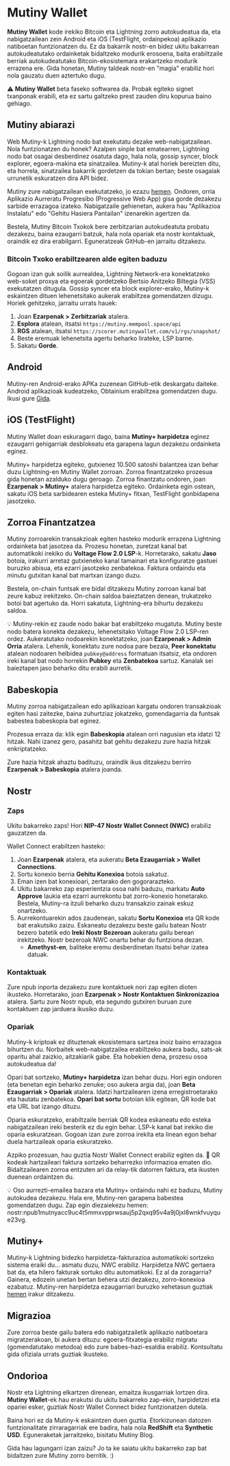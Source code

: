 # Mutiny Wallet

**Mutiny Wallet** kode irekiko Bitcoin eta Lightning zorro autokudeatua da, eta nabigatzailean zein Android eta iOS (TestFlight, ordainpekoa) aplikazio natiboetan funtzionatzen du. Ez da bakarrik nostr-en bidez ukitu bakarrean autokudeatutako ordainketak bidaltzeko modurik erosoena, baita erabiltzaile berriak autokudeatutako Bitcoin-ekosistemara erakartzeko modurik errazena ere. Gida honetan, Mutiny taldeak nostr-en "magia" erabiliz hori nola gauzatu duen aztertuko dugu.

⚠️ **Mutiny Wallet** beta faseko softwarea da. Probak egiteko signet txanponak erabili, eta ez sartu galtzeko prest zauden diru kopurua baino gehiago.

## Mutiny abiarazi

Web Mutiny-k Lightning nodo bat exekutatu dezake web-nabigatzailean. Nola funtzionatzen du honek? Azalpen sinple bat ematearren, Lightning nodo bat osagai desberdinez osatuta dago, hala nola, gossip syncer, block explorer, egoera-makina eta sinatzailea. Mutiny-k atal horiek bereizten ditu, eta horrela, sinatzailea bakarrik gordetzen da tokian bertan; beste osagaiak urrunetik eskuratzen dira API bidez.

Mutiny zure nabigatzailean exekutatzeko, jo ezazu [hemen](https://mutiny.mempool.space/api). Ondoren, orria Aplikazio Aurreratu Progresibo (Progressive Web App) gisa gorde dezakezu sarbide errazagoa izateko. Nabigatzaile gehienetan, aukera hau "Aplikazioa Instalatu" edo "Gehitu Hasiera Pantailan" izenarekin agertzen da.

Bestela, Mutiny Bitcoin Txokok bere zerbitzarian autokudeatuta probatu dezakezu, baina ezaugarri batzuk, hala nola opariak eta nostr kontaktuak, oraindik ez dira erabilgarri. Eguneratzeak GitHub-en jarraitu ditzakezu.

### Bitcoin Txoko erabiltzearen alde egiten baduzu

Gogoan izan guk soilik aurrealdea, Lightning Network-era konektatzeko web-soket proxya eta egoerak gordetzeko Bertsio Anitzeko Biltegia (VSS) exekutatzen ditugula. Gossip syncer eta block explorer-erako, Mutiny-k eskaintzen dituen lehenetsitako aukerak erabiltzea gomendatzen dizugu. Horiek gehitzeko, jarraitu urrats hauek:

1. Joan **Ezarpenak > Zerbitzariak** atalera.
2. **Esplora** atalean, itsatsi `https://mutiny.mempool.space/api`
3. **RGS** atalean, itsatsi `https://scorer.mutinywallet.com/v1/rgs/snapshot/`
4. Beste eremuak lehenetsita agertu beharko lirateke, LSP barne.
5. Sakatu **Gorde**.

## Android

Mutiny-ren Android-erako APKa zuzenean GitHub-etik deskargatu daiteke. Android aplikazioak kudeatzeko, Obtainium erabiltzea gomendatzen dugu. Ikusi gure [Gida](https://github.com/mutiny-wallet).

## iOS (TestFlight)

Mutiny Wallet doan eskuragarri dago, baina **Mutiny+ harpidetza** eginez ezaugarri gehigarriak desblokeatu eta garapena lagun dezakezu ordainketa eginez.

Mutiny+ harpidetza egiteko, gutxienez 10.500 satoshi balantzea izan behar duzu Lightning-en Mutiny Wallet zorroan. Zorroa finantzatzeko prozesua gida honetan azalduko dugu geroago. Zorroa finantzatu ondoren, joan **Ezarpenak > Mutiny+** atalera harpidetza egiteko. Ordainketa egin ostean, sakatu iOS beta sarbidearen esteka Mutiny+ fitxan, TestFlight gonbidapena jasotzeko.

## Zorroa Finantzatzea

Mutiny zorroarekin transakzioak egiten hasteko modurik errazena Lightning ordainketa bat jasotzea da. Prozesu honetan, zuretzat kanal bat automatikoki irekiko du **Voltage Flow 2.0 LSP**-k. Horretarako, sakatu **Jaso** botoia, irakurri arretaz gutxieneko kanal tamainari eta konfiguratze gastuei buruzko abisua, eta ezarri jasotzeko zenbatekoa. Faktura ordaindu eta minutu gutxitan kanal bat martxan izango duzu.

Bestela, on-chain funtsak ere bidal ditzakezu Mutiny zorroan kanal bat zeure kabuz irekitzeko. On-chain saldoa baieztatzen denean, trukatzeko botoi bat agertuko da. Horri sakatuta, Lightning-era bihurtu dezakezu saldoa.

💡 Mutiny-rekin ez zaude nodo bakar bat erabiltzeko mugatuta. Mutiny beste nodo batera konekta dezakezu, lehenetsitako Voltage Flow 2.0 LSP-ren ordez. Aukeratutako nodoarekin konektatzeko, joan **Ezarpenak > Admin Orria** atalera. Lehenik, konektatu zure nodoa pare bezala, **Peer konektatu** atalean nodoaren helbidea `pubkey@address` formatuan itsatsiz, eta ondoren ireki kanal bat nodo horrekin **Pubkey** eta **Zenbatekoa** sartuz. Kanalak sei baieztapen jaso beharko ditu erabili aurretik.

## Babeskopia

Mutiny zorroa nabigatzailean edo aplikazioan kargatu ondoren transakzioak egiten hasi zaitezke, baina zuhurtziaz jokatzeko, gomendagarria da funtsak babestea babeskopia bat eginez.

Prozesua erraza da: klik egin **Babeskopia** atalean orri nagusian eta idatzi 12 hitzak. Nahi izanez gero, pasahitz bat gehitu dezakezu zure hazia hitzak enkriptatzeko.

Zure hazia hitzak ahaztu badituzu, oraindik ikus ditzakezu berriro **Ezarpenak > Babeskopia** atalera joanda.

## Nostr

### Zaps

Ukitu bakarreko zaps! Hori **NIP-47 Nostr Wallet Connect (NWC)** erabiliz gauzatzen da.

Wallet Connect erabiltzen hasteko:

1. Joan **Ezarpenak** atalera, eta aukeratu **Beta Ezaugarriak > Wallet Connections**.
2. Sortu konexio berria **Gehitu Konexioa** botoia sakatuz.
3. Eman izen bat konexioari, zertarako den gogorarazteko.
4. Ukitu bakarreko zap esperientzia osoa nahi baduzu, markatu **Auto Approve** laukia eta ezarri aurrekontu bat zorro-konexio honetarako. Bestela, Mutiny-ra itzuli beharko duzu transakzio zainak eskuz onartzeko.
5. Aurrekontuarekin ados zaudenean, sakatu **Sortu Konexioa** eta QR kode bat erakutsiko zaizu. Eskaneatu dezakezu beste gailu batean Nostr bezero batetik edo **Ireki Nostr Bezeroan** aukeratu gailu berean irekitzeko. Nostr bezeroak NWC onartu behar du funtziona dezan.
   - **Amethyst-en**, baliteke eremu desberdinetan itsatsi behar izatea datuak.

### Kontaktuak

Zure npub inporta dezakezu zure kontaktuek nori zap egiten dioten ikusteko. Horretarako, joan **Ezarpenak > Nostr Kontaktuen Sinkronizazioa** atalera. Sartu zure Nostr npub, eta segundo gutxiren buruan zure kontaktuen zap jarduera ikusiko duzu.

### Opariak

Mutiny-k kriptoak ez dituztenak ekosistemara sartzea inoiz baino errazagoa bihurtzen du. Norbaitek web-nabigatzailea erabiltzeko aukera badu, sats-ak oparitu ahal zaizkio, aitzakiarik gabe. Eta hobekien dena, prozesu osoa autokudeatua da!

Opari bat sortzeko, **Mutiny+ harpidetza** izan behar duzu. Hori egin ondoren (eta benetan egin beharko zenuke; oso aukera argia da), joan **Beta Ezaugarriak > Opariak** atalera. Idatzi hartzailearen izena erregistroetarako eta hautatu zenbatekoa. **Opari bat sortu** botoian klik egitean, QR kode bat eta URL bat izango dituzu.

Oparia eskuratzeko, erabiltzaile berriak QR kodea eskaneatu edo esteka nabigatzailean ireki besterik ez du egin behar. LSP-k kanal bat irekiko die oparia eskuratzean. Gogoan izan zure zorroa irekita eta linean egon behar duela hartzaileak oparia eskuratzeko.

Azpiko prozesuan, hau guztia Nostr Wallet Connect erabiliz egiten da. 🤯 QR kodeak hartzaileari faktura sortzeko beharrezko informazioa ematen dio. Bidaltzailearen zorroa entzuten ari da relay-tik datorren faktura, eta ikusten duenean ordaintzen du.

💡 Oso aurrezti-emailea bazara eta Mutiny+ ordaindu nahi ez baduzu, Mutiny autokudea dezakezu. Hala ere, Mutiny-ren garapena babestea gomendatzen dugu. Zap egin diezaiekezu hemen: nostr:npub1mutnyacc9uc4t5mmxvpprwsauj5p2qxq95v4a9j0jxl8wnkfvuyque23vg.

## Mutiny+

Mutiny-k Lightning bidezko harpidetza-fakturazioa automatikoki sortzeko sistema eraiki du... asmatu duzu, NWC erabiliz. Harpidetza NWC gertaera bat da, eta hilero fakturak sortuko ditu automatikoki. Ez al da zoragarria? Gainera, edozein unetan bertan behera utzi dezakezu, zorro-konexioa ezabatuz. Mutiny-ren harpidetza ezaugarriari buruzko xehetasun guztiak [hemen](https://mutinywallet.com) irakur ditzakezu.

## Migrazioa

Zure zorroa beste gailu batera edo nabigatzailetik aplikazio natiboetara migratzerakoan, bi aukera dituzu: egoera-fitxategia erabiliz migratu (gomendatutako metodoa) edo zure babes-hazi-esaldia erabiliz. Kontsultatu gida ofiziala urrats guztiak ikusteko.

## Ondorioa

Nostr eta Lightning elkartzen direnean, emaitza ikusgarriak lortzen dira. **Mutiny Wallet**-ek hau erakutsi du ukitu bakarreko zap-ekin, harpidetzei eta opariei esker, guztiak Nostr Wallet Connect bidez funtzionatzen dutela.

Baina hori ez da Mutiny-k eskaintzen duen guztia. Etorkizunean datozen funtzionalitate zirraragarriak ere badira, hala nola **RedShift** eta **Synthetic USD**. Eguneraketak jarraitzeko, bisitatu Mutiny Blog.

Gida hau lagungarri izan zaizu? Jo ta ke saiatu ukitu bakarreko zap bat bidaltzen zure Mutiny zorro berritik. :)
